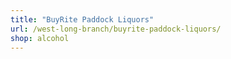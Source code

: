 ```yaml
---
title: "BuyRite Paddock Liquors"
url: /west-long-branch/buyrite-paddock-liquors/
shop: alcohol
---
```

